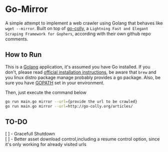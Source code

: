 # Go-Mirror

A simple attempt to implement a web crawler using Golang that behaves like `wget --mirror`. Built on top of [go-colly](https://github.com/gocolly/colly), a `Lightning Fast and Elegant Scraping Framework for Gophers`, according with their own github repo comments.  

## How to Run

This is a [Golang](https://golang.org) application, it's assumed you have Go installed. If you don't, please read [official installation instructions](https://golang.org/doc/install), be aware that `brew` and you linux distro package manage probably provides a go package. Also, be sure you have [GOPATH](https://github.com/golang/go/wiki/SettingGOPATH) set in your environment.

Then, just execute the command below

```sh
go run main.go mirror --url={provide the url to be crawled}
go run main.go mirror --url=http://go-colly.org/articles/
```


## TO-DO

[ ] - Gracefull Shutdown <br/>
[ ] - Better asset download control,including a resume control option, since it's only working for already visited urls

